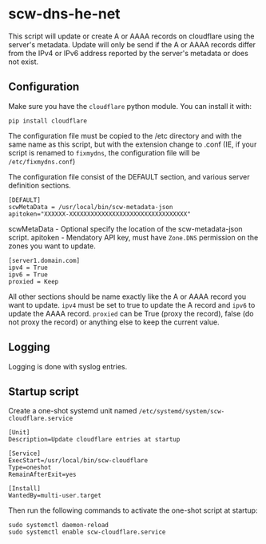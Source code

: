 # scw-dns-he-net

This script will update or create A or AAAA records on cloudflare using the
server's metadata. Update will only be send if the A or AAAA records differ
from the IPv4 or IPv6 address reported by the server's metadata or does not
exist.

## Configuration

Make sure you have the `cloudflare` python module. You can install it with:

```
pip install cloudflare
```

The configuration file must be copied to the /etc directory and with the
same name as this script, but with the extension change to .conf (IE, if
your script is renamed to `fixmydns`, the configuration file will be
`/etc/fixmydns.conf`)

The configuration file consist of the DEFAULT section, and various server
definition sections.

```
[DEFAULT]
scwMetaData = /usr/local/bin/scw-metadata-json
apitoken="XXXXXX-XXXXXXXXXXXXXXXXXXXXXXXXXXXXXXXXX"
```

scwMetaData - Optional
              specify the location of the scw-metadata-json script.
apitoken    - Mendatory
              API key, must have `Zone.DNS` permission on the zones
              you want to update.

```
[server1.domain.com]
ipv4 = True
ipv6 = True
proxied = Keep
```

All other sections should be name exactly like the A or AAAA record you want
to update. `ipv4` must be set to true to update the A record and `ipv6` to
update the AAAA record. `proxied` can be True (proxy the record), false (do
not proxy the record) or anything else to keep the current value.

## Logging

Logging is done with syslog entries.

## Startup script

Create a one-shot systemd unit named `/etc/systemd/system/scw-cloudflare.service`

```
[Unit]
Description=Update cloudflare entries at startup

[Service]
ExecStart=/usr/local/bin/scw-cloudflare
Type=oneshot
RemainAfterExit=yes

[Install]
WantedBy=multi-user.target
```

Then run the following commands to activate the one-shot script at startup:

```
sudo systemctl daemon-reload
sudo systemctl enable scw-cloudflare.service
```
